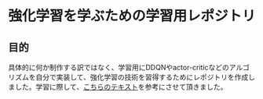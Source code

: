 # 強化学習を学ぶための学習用レポジトリ

## 目的

具体的に何か制作する訳ではなく、学習用にDDQNやactor-criticなどのアルゴリズムを自分で実装して、強化学習の技術を習得するためにレポジトリを作成しました。学習に際して、[こちらのテキスト](https://www.shoeisha.co.jp/book/detail/9784798159928)を参考にさせて頂きました。
